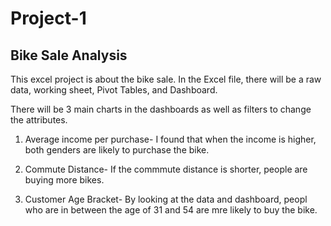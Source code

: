 # Project-1
## Bike Sale Analysis

This excel project is about the bike sale. In the Excel file, there will be a raw data, working sheet, Pivot Tables, and Dashboard.

There will be 3 main charts in the dashboards as well as filters to change the attributes. 

1. Average income per purchase- I found that when the income is higher, both genders are likely to purchase the bike.

2. Commute Distance- If the commmute distance is shorter, people are buying more bikes.

3. Customer Age Bracket- By looking at the data and dashboard, peopl who are in between the age of 31 and 54 are mre likely to buy the bike. 
